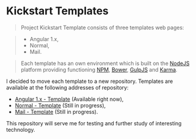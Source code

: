 # Kickstart Templates

> Project Kickstart Template consists of three templates web pages:

> - Angular 1.x,
> - Normal,
> - Mail.

> Each template has an own environment which is built on the <a href="https://nodejs.org/en/" target="_blank" rel="help">NodeJS</a> platform providing functioning <a href="https://www.npmjs.com/" target="_blank" rel="help">NPM</a>, <a href="https://bower.io/" target="_blank" rel="help">Bower</a>, <a href="http://gulpjs.com/" target="_blank" rel="help">GulpJS</a> and <a href="https://karma-runner.github.io/1.0/index.html" target="_blank" rel="help">Karma</a>.


I decided to move each template to a new repository. Templates are available at the following addresses of repository:
- <a href="https://github.com/mateuszarchicinski/Angular1.x-Template" target="_blank" rel="help">Angular 1.x - Template</a> (Available right now),
- <a href="https://github.com/mateuszarchicinski/Normal-Template" target="_blank" rel="help">Normal - Template</a> (Still in progress),
- <a href="https://github.com/mateuszarchicinski/Mail-Template" target="_blank" rel="help">Mail - Template</a> (Still in progress).


This repository will serve me for testing and further study of interesting technology.